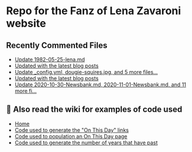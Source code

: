 # Repo for the Fanz of Lena Zavaroni website

## Recently Commented Files
<!-- BLOG-POST-LIST:START -->
- [Update 1982-05-25-lena.md](https://github.com/FanzOfLenaZavaroni/fanzoflenazavaroni.github.io/commit/2434720c3e0e55c5dfc158f4527bf11af1cc956f)
- [Updated with the latest blog posts](https://github.com/FanzOfLenaZavaroni/fanzoflenazavaroni.github.io/commit/438f5e6f3bd43eb41dbacadff303db40d2ee092b)
- [Update _config.yml, dougie-squires.jpg, and 5 more files...](https://github.com/FanzOfLenaZavaroni/fanzoflenazavaroni.github.io/commit/2d9e42d214a8f079e3061de3ffcb913de0596222)
- [Updated with the latest blog posts](https://github.com/FanzOfLenaZavaroni/fanzoflenazavaroni.github.io/commit/4b3094deee8232a305ab08f9e65abd28e7d50bbb)
- [Update 2020-10-30-Newsbank.md, 2020-11-01-Newsbank.md, and 11 more fi…](https://github.com/FanzOfLenaZavaroni/fanzoflenazavaroni.github.io/commit/77d646e856f2f151e9f142864b6d3a327c5674b6)
<!-- BLOG-POST-LIST:END -->

## :notebook: Also read the wiki for examples of code used
* [Home](https://github.com/FanzOfLenaZavaroni/fanzoflenazavaroni.github.io/wiki)
* [Code used to generate the "On This Day" links](https://github.com/FanzOfLenaZavaroni/fanzoflenazavaroni.github.io/wiki/On-This-Day-Code)
* [Code used to population an On This Day page](https://github.com/FanzOfLenaZavaroni/fanzoflenazavaroni.github.io/wiki/Code-used-to-population-an-On-This-Day-page)
* [Code used to generate the number of years that have past](https://github.com/FanzOfLenaZavaroni/fanzoflenazavaroni.github.io/wiki/Number-of-years-gone-by-code)
